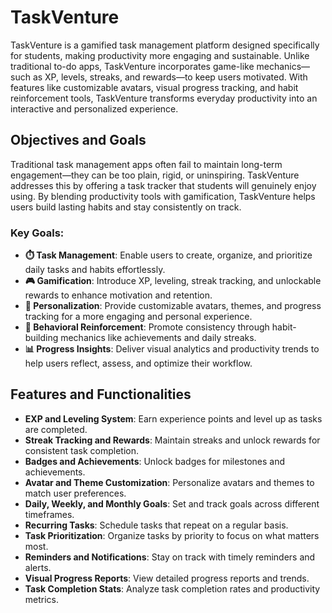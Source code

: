 # TaskVenture

TaskVenture is a gamified task management platform designed specifically for students, making productivity more engaging and sustainable. Unlike traditional to-do apps, TaskVenture incorporates game-like mechanics—such as XP, levels, streaks, and rewards—to keep users motivated. With features like customizable avatars, visual progress tracking, and habit reinforcement tools, TaskVenture transforms everyday productivity into an interactive and personalized experience.

## Objectives and Goals

Traditional task management apps often fail to maintain long-term engagement—they can be too plain, rigid, or uninspiring. TaskVenture addresses this by offering a task tracker that students will genuinely enjoy using. By blending productivity tools with gamification, TaskVenture helps users build lasting habits and stay consistently on track.

### Key Goals:

- **⏱️ Task Management**: Enable users to create, organize, and prioritize daily tasks and habits effortlessly.
- **🎮 Gamification**: Introduce XP, leveling, streak tracking, and unlockable rewards to enhance motivation and retention.
- **🎨 Personalization**: Provide customizable avatars, themes, and progress tracking for a more engaging and personal experience.
- **🧠 Behavioral Reinforcement**: Promote consistency through habit-building mechanics like achievements and daily streaks.
- **📊 Progress Insights**: Deliver visual analytics and productivity trends to help users reflect, assess, and optimize their workflow.

## Features and Functionalities

- **EXP and Leveling System**: Earn experience points and level up as tasks are completed.
- **Streak Tracking and Rewards**: Maintain streaks and unlock rewards for consistent task completion.
- **Badges and Achievements**: Unlock badges for milestones and achievements.
- **Avatar and Theme Customization**: Personalize avatars and themes to match user preferences.
- **Daily, Weekly, and Monthly Goals**: Set and track goals across different timeframes.
- **Recurring Tasks**: Schedule tasks that repeat on a regular basis.
- **Task Prioritization**: Organize tasks by priority to focus on what matters most.
- **Reminders and Notifications**: Stay on track with timely reminders and alerts.
- **Visual Progress Reports**: View detailed progress reports and trends.
- **Task Completion Stats**: Analyze task completion rates and productivity metrics.
